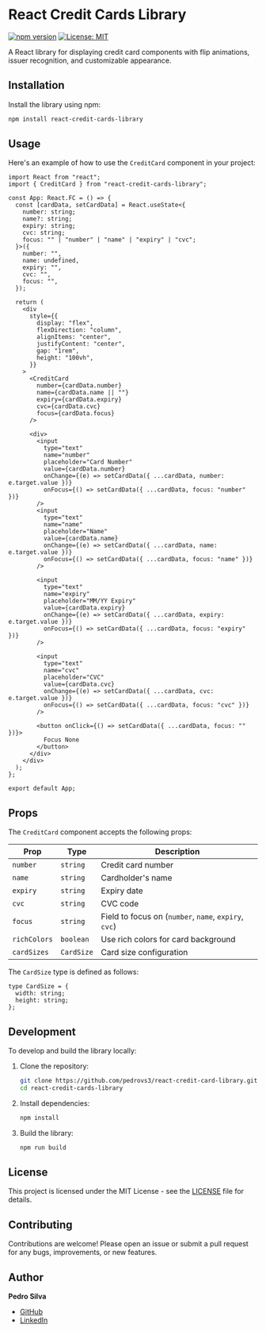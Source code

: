 # React Credit Cards Library

[![npm version](https://badge.fury.io/js/react-credit-cards-library.svg)](https://badge.fury.io/js/react-credit-cards-library)
[![License: MIT](https://img.shields.io/badge/License-MIT-yellow.svg)](https://opensource.org/licenses/MIT)

A React library for displaying credit card components with flip animations, issuer recognition, and customizable appearance.

## Installation

Install the library using npm:

```bash
npm install react-credit-cards-library
```

## Usage

Here's an example of how to use the `CreditCard` component in your project:

```tsx
import React from "react";
import { CreditCard } from "react-credit-cards-library";

const App: React.FC = () => {
  const [cardData, setCardData] = React.useState<{
    number: string;
    name?: string;
    expiry: string;
    cvc: string;
    focus: "" | "number" | "name" | "expiry" | "cvc";
  }>({
    number: "",
    name: undefined,
    expiry: "",
    cvc: "",
    focus: "",
  });

  return (
    <div
      style={{
        display: "flex",
        flexDirection: "column",
        alignItems: "center",
        justifyContent: "center",
        gap: "1rem",
        height: "100vh",
      }}
    >
      <CreditCard
        number={cardData.number}
        name={cardData.name || ""}
        expiry={cardData.expiry}
        cvc={cardData.cvc}
        focus={cardData.focus}
      />

      <div>
        <input
          type="text"
          name="number"
          placeholder="Card Number"
          value={cardData.number}
          onChange={(e) => setCardData({ ...cardData, number: e.target.value })}
          onFocus={() => setCardData({ ...cardData, focus: "number" })}
        />
        <input
          type="text"
          name="name"
          placeholder="Name"
          value={cardData.name}
          onChange={(e) => setCardData({ ...cardData, name: e.target.value })}
          onFocus={() => setCardData({ ...cardData, focus: "name" })}
        />

        <input
          type="text"
          name="expiry"
          placeholder="MM/YY Expiry"
          value={cardData.expiry}
          onChange={(e) => setCardData({ ...cardData, expiry: e.target.value })}
          onFocus={() => setCardData({ ...cardData, focus: "expiry" })}
        />

        <input
          type="text"
          name="cvc"
          placeholder="CVC"
          value={cardData.cvc}
          onChange={(e) => setCardData({ ...cardData, cvc: e.target.value })}
          onFocus={() => setCardData({ ...cardData, focus: "cvc" })}
        />

        <button onClick={() => setCardData({ ...cardData, focus: "" })}>
          Focus None
        </button>
      </div>
    </div>
  );
};

export default App;
```

## Props

The `CreditCard` component accepts the following props:

| Prop        | Type                       | Description                                  |
|-------------|----------------------------|----------------------------------------------|
| `number`    | `string`                   | Credit card number                           |
| `name`      | `string`                   | Cardholder's name                            |
| `expiry`    | `string`                   | Expiry date                                  |
| `cvc`       | `string`                   | CVC code                                     |
| `focus`     | `string`                   | Field to focus on (`number`, `name`, `expiry`, `cvc`) |
| `richColors`| `boolean`                  | Use rich colors for card background          |
| `cardSizes` | `CardSize`                 | Card size configuration                       |

The `CardSize` type is defined as follows:

```tsx
type CardSize = {
  width: string;
  height: string;
};
```


## Development

To develop and build the library locally:

1. Clone the repository:
    ```bash
    git clone https://github.com/pedrovs3/react-credit-card-library.git
    cd react-credit-cards-library
    ```

2. Install dependencies:
    ```bash
    npm install
    ```

3. Build the library:
    ```bash
    npm run build
    ```

## License

This project is licensed under the MIT License - see the [LICENSE](LICENSE) file for details.

## Contributing

Contributions are welcome! Please open an issue or submit a pull request for any bugs, improvements, or new features.

## Author

**Pedro Silva**
- [GitHub](https://github.com/pedrovs3)
- [LinkedIn](https://www.linkedin.com/in/pedrovs3)